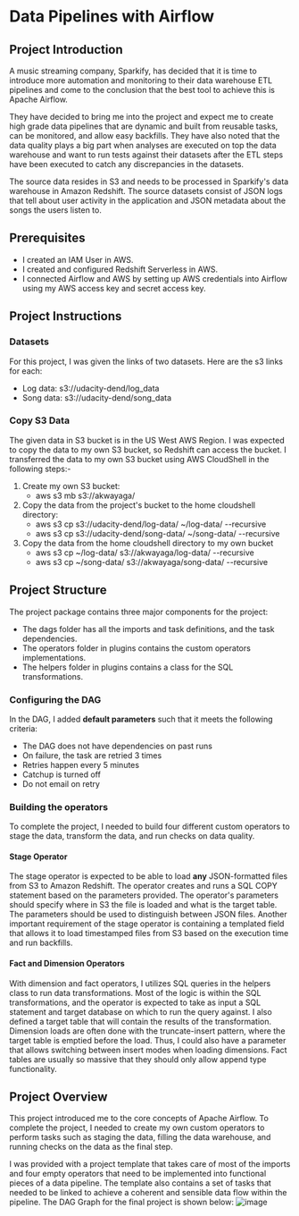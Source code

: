 # Data Pipelines with Airflow
## Project Introduction
A music streaming company, Sparkify, has decided that it is time to introduce more automation and monitoring to their data warehouse ETL pipelines and come to the conclusion that the best tool to achieve this is Apache Airflow.

They have decided to bring me into the project and expect me to create high grade data pipelines that are dynamic and built from reusable tasks, can be monitored, and allow easy backfills. They have also noted that the data quality plays a big part when analyses are executed on top the data warehouse and want to run tests against their datasets after the ETL steps have been executed to catch any discrepancies in the datasets.

The source data resides in S3 and needs to be processed in Sparkify's data warehouse in Amazon Redshift. The source datasets consist of JSON logs that tell about user activity in the application and JSON metadata about the songs the users listen to.

## Prerequisites
- I created an IAM User in AWS.
- I created and configured Redshift Serverless in AWS.
- I connected Airflow and AWS by setting up AWS credentials into Airflow using my AWS access key and secret access key.

## Project Instructions
### Datasets
For this project, I was given the links of two datasets. Here are the s3 links for each:
- Log data: s3://udacity-dend/log_data
- Song data: s3://udacity-dend/song_data

### Copy S3 Data
The given data in S3 bucket is in the US West AWS Region. I was expected to copy the data to my own S3 bucket, so Redshift can access the bucket. I transferred the data to my own S3 bucket using AWS CloudShell in the following steps:-
1. Create my own S3 bucket:
   - aws s3 mb s3://akwayaga/
2. Copy the data from the project's bucket to the home cloudshell directory:
   - aws s3 cp s3://udacity-dend/log-data/ ~/log-data/ --recursive
   - aws s3 cp s3://udacity-dend/song-data/ ~/song-data/ --recursive
3. Copy the data from the home cloudshell directory to my own bucket
   - aws s3 cp ~/log-data/ s3://akwayaga/log-data/ --recursive
   - aws s3 cp ~/song-data/ s3://akwayaga/song-data/ --recursive
  
## Project Structure
The project package contains three major components for the project:
- The dags folder has all the imports and task definitions, and the task dependencies.
- The operators folder in plugins contains the custom operators implementations.
- The helpers folder in plugins contains a class for the SQL transformations.

### Configuring the DAG
In the DAG, I added **default parameters** such that it meets the following criteria:
- The DAG does not have dependencies on past runs
- On failure, the task are retried 3 times
- Retries happen every 5 minutes
- Catchup is turned off
- Do not email on retry

### Building the operators
To complete the project, I needed to build four different custom operators to stage the data, transform the data, and run checks on data quality. 
#### Stage Operator
The stage operator is expected to be able to load **any** JSON-formatted files from S3 to Amazon Redshift. The operator creates and runs a SQL COPY statement based on the parameters provided. The operator's parameters should specify where in S3 the file is loaded and what is the target table. The parameters should be used to distinguish between JSON files. Another important requirement of the stage operator is containing a templated field that allows it to load timestamped files from S3 based on the execution time and run backfills.
#### Fact and Dimension Operators
With dimension and fact operators, I utilizes SQL queries in the helpers class to run data transformations. Most of the logic is within the SQL transformations, and the operator is expected to take as input a SQL statement and target database on which to run the query against. I also defined a target table that will contain the results of the transformation.
Dimension loads are often done with the truncate-insert pattern, where the target table is emptied before the load. Thus, I could also have a parameter that allows switching between insert modes when loading dimensions. Fact tables are usually so massive that they should only allow append type functionality.



## Project Overview
This project introduced me to the core concepts of Apache Airflow. To complete the project, I needed to create my own custom operators to perform tasks such as staging the data, filling the data warehouse, and running checks on the data as the final step.

I was provided with a project template that takes care of most of the imports and four empty operators that need to be implemented into functional pieces of a data pipeline. The template also contains a set of tasks that needed to be linked to achieve a coherent and sensible data flow within the pipeline.
The DAG Graph for the final project is shown below:
![image](https://github.com/ajinjue/Data_Pipeline_with_Apache_Airflow/assets/100845693/f72ea19c-ac5d-4e3a-856c-6e5ee3ed4b74)

